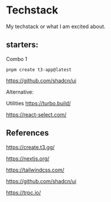 # Techstack

My techstack or what I am excited about.

## starters:

Combo 1
```
pnpm create t3-app@latest
```

https://github.com/shadcn/ui



Alternative:


Utilities
https://turbo.build/

https://react-select.com/

## References

https://create.t3.gg/

https://nextjs.org/

https://tailwindcss.com/ 

https://github.com/shadcn/ui

https://trpc.io/
